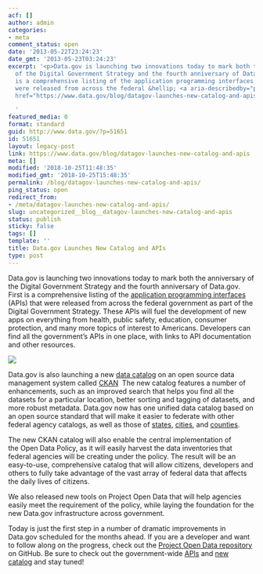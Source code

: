 ```yaml
---
acf: []
author: admin
categories:
- meta
comment_status: open
date: '2013-05-22T23:24:23'
date_gmt: '2013-05-23T03:24:23'
excerpt: '<p>Data.gov is launching two innovations today to mark both the anniversary
  of the Digital Government Strategy and the fourth anniversary of Data.gov. First
  is a comprehensive listing of the application programming interfaces (APIs) that
  were released from across the federal &hellip; <a aria-describedby="post-title-51651"
  href="https://www.data.gov/blog/datagov-launches-new-catalog-and-apis">Continued</a></p>

  '
featured_media: 0
format: standard
guid: http://www.data.gov/?p=51651
id: 51651
layout: legacy-post
link: https://www.data.gov/blog/datagov-launches-new-catalog-and-apis
meta: []
modified: '2018-10-25T11:48:35'
modified_gmt: '2018-10-25T15:48:35'
permalink: /blog/datagov-launches-new-catalog-and-apis/
ping_status: open
redirect_from:
- /meta/datagov-launches-new-catalog-and-apis/
slug: uncategorized__blog__datagov-launches-new-catalog-and-apis
status: publish
sticky: false
tags: []
template: ''
title: Data.gov Launches New Catalog and APIs
type: post
---
```

Data.gov is launching two innovations today to mark both the anniversary of the Digital Government Strategy and the fourth anniversary of Data.gov. First is a comprehensive listing of the [application programming interfaces](http://www.data.gov/developers/page/developer-resources) (APIs) that were released from across the federal government as part of the Digital Government Strategy. These APIs will fuel the development of new apps on everything from health, public safety, education, consumer protection, and many more topics of interest to Americans. Developers can find all the government’s APIs in one place, with links to API documentation and other resources.


![](https://s3.amazonaws.com/bsp-ocsit-prod-east-appdata/datagov/wordpress/2013/10/geo3.jpg)


Data.gov is also launching a new [data catalog](http://catalog.data.gov/) on an open source data management system called [CKAN](http://ckan.org/)  The new catalog features a number of enhancements, such as an improved search that helps you find all the datasets for a particular location, better sorting and tagging of datasets, and more robust metadata. Data.gov now has one unified data catalog based on an open source standard that will make it easier to federate with other federal agency catalogs, as well as those of [states](http://www.data.gov/states/community/states), [cities](http://www.data.gov/cities/community/cities), and [counties](http://www.data.gov/counties/community/counties). 


The new CKAN catalog will also enable the central implementation of the Open Data Policy, as it will easily harvest the data inventories that federal agencies will be creating under the policy. The result will be an easy-to-use, comprehensive catalog that will allow citizens, developers and others to fully take advantage of the vast array of federal data that affects the daily lives of citizens. 


We also released new tools on Project Open Data that will help agencies easily meet the requirement of the policy, while laying the foundation for the new Data.gov infrastructure across government.


Today is just the first step in a number of dramatic improvements in Data.gov scheduled for the months ahead. If you are a developer and want to follow along on the progress, check out the [Project Open Data repository](https://github.com/project-open-data) on GitHub. Be sure to check out the government-wide [APIs](http://www.data.gov/developers/page/developer-resources) and [new catalog](http://catalog.data.gov/) and stay tuned! 


